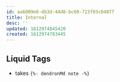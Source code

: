 ```yaml
---
id: aa6009e6-db3d-44d8-bc60-723f03c048f7
title: Internal
desc: ''
updated: 1612974845420
created: 1612974783445
---
```


## Liquid Tags

- takes
`{%- dendronMd note -%}`